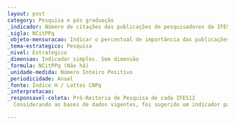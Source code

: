 ```yaml
---
layout: post
category: Pesquisa e pós graduação
_indicador: Número de citações das publicações de pesquisadores da IFES 
_sigla: NCitPPq
_objeto-mensuracao: Indicar o percentual de importância das publicações
_tema-estrategico: Pesquisa
_nivel: Estratégico
_dimensao: Indicador simples. Sem dimensão
_formula: NCitPPq (Não há)
_unidade-medida: Número Inteiro Positivo
_periodicidade: Anual
_fonte: Índice H / Lattes CNPq
_interpretacao: 
_responsavel-coleta: Pró-Reitoria de Pesquisa de cada IFES12  
  Considerando as bases de dados vigentes, foi sugerido um indicador para aferir o índice de citação de toda a produção intelectual da IFES - artigos, livros e capítulos de livros citados / total de artigos e livros e capítulos de livros publicados x 100.

---
```






